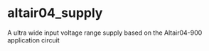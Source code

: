 # altair04_supply
A ultra wide input voltage range supply based on the Altair04-900 application circuit
